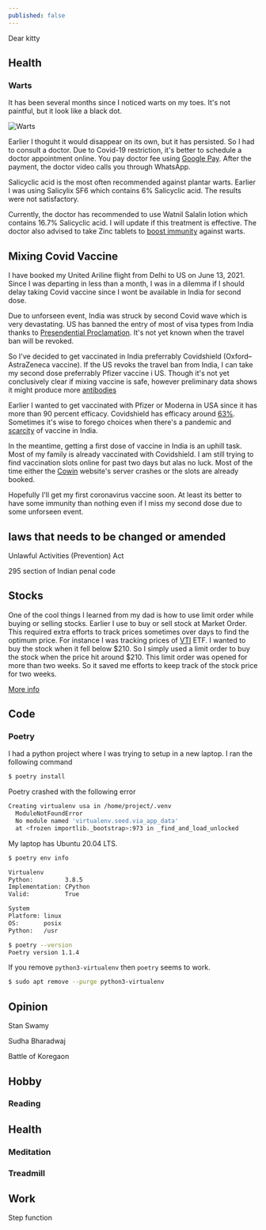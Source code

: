 ```yaml
---
published: false
---
```


Dear kitty

## Health

### Warts

It has been several months since I noticed warts on my toes. It's not paintful, but it look like a black dot. 

![Warts](https://i.imgur.com/dSoZ3Hm.jpg)

Earlier I thoguht it would disappear on its own, but it has persisted. So I had to consult a doctor. Due to Covid-19 restriction, it's better to schedule a doctor appointment online. You pay doctor fee using [Google Pay](https://en.wikipedia.org/wiki/Google_Pay). After the payment,  the doctor video calls you through WhatsApp. 

Salicyclic acid is the most often recommended against plantar warts. Earlier I was using Salicylix SF6 which contains 6% Salicyclic acid. The results were not satisfactory. 

Currently, the doctor has recommended to use Watnil Salalin lotion which contains 16.7% Salicyclic acid. I will update if this treatment is effective. The doctor also advised to take Zinc tablets to [boost immunity](https://www.ouh.nhs.uk/patient-guide/leaflets/files/14029Pzinc.pdf) against warts.

## Mixing Covid Vaccine

I have booked my United Ariline flight from Delhi to US on June 13, 2021. Since I was departing in less than a month, I was in a dilemma if I should delay taking Covid vaccine since I wont be available in India for second dose. 

Due to unforseen event, India was struck by second Covid wave which is very devastating. US has banned the entry of most of visa types from India thanks to [Presendential Proclamation](https://www.whitehouse.gov/briefing-room/presidential-actions/2021/04/30/a-proclamation-on-the-suspension-of-entry-as-nonimmigrants-of-certain-additional-persons-who-pose-a-risk-of-transmitting-coronavirus-disease-2019/). It's not yet known when the travel ban will be revoked. 

So I've decided to get vaccinated in India preferrably Covidshield (Oxford–AstraZeneca vaccine). If the US revoks the travel ban from India, I can take my second dose preferrably Pfizer vaccine i US. Though it's not yet conclusively clear if mixing vaccine is safe, however preliminary data shows it might produce more [antibodies](https://www.nature.com/articles/d41586-021-01359-3)

Earlier I wanted to get vaccinated with Pfizer or Moderna in USA since it has more than 90 percent efficacy. Covidshield has efficacy around [63%](https://www.who.int/news-room/feature-stories/detail/the-oxford-astrazeneca-covid-19-vaccine-what-you-need-to-know). Sometimes it's wise to forego choices when there's a pandemic and [scarcity](https://www.fortuneindia.com/macro/scarcity-hit-india-looks-for-imported-vaccines/105492) of vaccine in India.

In the meantime, getting a first dose of vaccine in India is an uphill task. Most of my family is already vaccinated with Covidshield. I am still trying to find vaccination slots online for past two days but alas no luck. Most of the time either the [Cowin](https://www.cowin.gov.in/) website's server crashes or the slots are already booked. 


Hopefully  I'll get my first coronavirus vaccine soon. At least its better to have some immunity than nothing even if I miss my second dose due to some unforseen event.


## laws that needs to be changed or amended

Unlawful Activities (Prevention) Act

295 section of Indian penal code

## Stocks

One of the cool things I learned from my dad is how to use limit order while buying or selling stocks. Earlier I use to buy or sell stock at Market Order. This required extra efforts to track prices sometimes over days to find the optimum price. For instance I was tracking prices of [VTI](https://www.nyse.com/quote/ARCX:VTI) ETF. I wanted to buy the stock when it fell below $210. So I simply used a limit order to buy the stock when the price hit around $210. This limit order was opened for more than two weeks. So it saved me efforts to keep track of the stock price for two weeks. 

[More info](https://www.schwab.com/resource-center/insights/content/mastering-the-order-types-limit-orders)

## Code

### Poetry

I had a python project where I was trying to setup in a new laptop. I ran the following command

```bash
$ poetry install
```
Poetry crashed with the following error

```bash
Creating virtualenv usa in /home/project/.venv                             
  ModuleNotFoundError                                                                             
  No module named 'virtualenv.seed.via_app_data'
  at <frozen importlib._bootstrap>:973 in _find_and_load_unlocked            
```


My laptop has Ubuntu 20.04 LTS. 

```bash
$ poetry env info

Virtualenv
Python:         3.8.5
Implementation: CPython
Valid:          True

System
Platform: linux
OS:       posix
Python:   /usr

```

```bash
$ poetry --version
Poetry version 1.1.4
```

If you remove `python3-virtualenv` then `poetry` seems to work.

```bash
$ sudo apt remove --purge python3-virtualenv
```


## Opinion 

Stan Swamy 

Sudha Bharadwaj

Battle of Koregaon

## Hobby

### Reading

## Health 

### Meditation 


### Treadmill

## Work 

Step function

